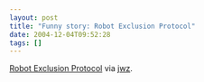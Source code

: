 ```yaml
---
layout: post
title: "Funny story: Robot Exclusion Protocol"
date: 2004-12-04T09:52:28
tags: []
---
```


<p><a href="http://www.ftrain.com/robot_exclusion_protocol.html">Robot Exclusion Protocol</a> via <a href="http://jwz.livejournal.com/419687.html">jwz</a>.</p>

